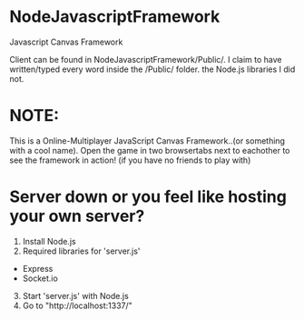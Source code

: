 # NodeJavascriptFramework
Javascript Canvas Framework

Client can be found in NodeJavascriptFramework/Public/.
I claim to have written/typed every word inside the /Public/ folder. the Node.js libraries I did not.

# NOTE:
This is a Online-Multiplayer JavaScript Canvas Framework..(or something with a cool name). Open the game in two browsertabs next to eachother to see the framework in action! (if you have no friends to play with)


# Server down or you feel like hosting your own server?
1. Install Node.js
2. Required libraries for 'server.js'
 - Express
 - Socket.io
3. Start 'server.js' with Node.js
4. Go to "http://localhost:1337/"
